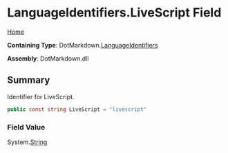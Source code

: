<a name="_top"></a>

# LanguageIdentifiers\.LiveScript Field

[Home](../../../README.md#_top)

**Containing Type**: DotMarkdown\.[LanguageIdentifiers](../README.md#_top)

**Assembly**: DotMarkdown\.dll

## Summary

Identifier for LiveScript\.

```csharp
public const string LiveScript = "livescript"
```

### Field Value

System\.[String](https://docs.microsoft.com/en-us/dotnet/api/system.string)

